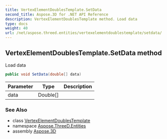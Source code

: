```yaml
---
title: VertexElementDoublesTemplate.SetData
second_title: Aspose.3D for .NET API Reference
description: VertexElementDoublesTemplate method. Load data
type: docs
weight: 40
url: /net/aspose.threed.entities/vertexelementdoublestemplate/setdata/
---
```

## VertexElementDoublesTemplate.SetData method

Load data

```csharp
public void SetData(double[] data)
```

| Parameter | Type | Description |
| --- | --- | --- |
| data | Double[] |  |

### See Also

* class [VertexElementDoublesTemplate](../)
* namespace [Aspose.ThreeD.Entities](../../../aspose.threed.entities/)
* assembly [Aspose.3D](../../../)


